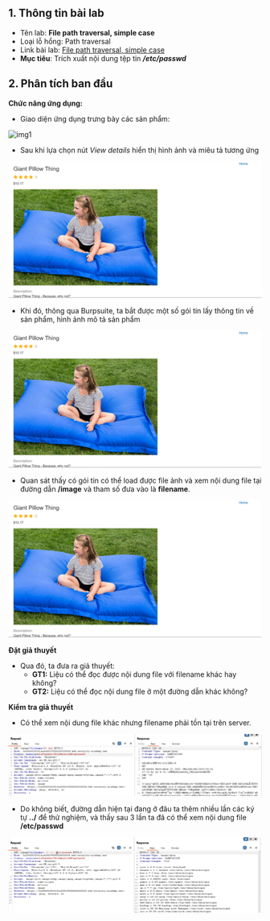 ## 1. Thông tin bài lab
- Tên lab: **File path traversal, simple case**
- Loại lỗ hổng: Path traversal 
- Link bài lab: [File path traversal, simple case](https://portswigger.net/web-security/file-path-traversal/lab-simple)
- **Mục tiêu**: Trích xuất nội dung tệp tin _**/etc/passwd**_
## 2. Phân tích ban đầu
**Chức năng ứng dụng:** 
- Giao diện ứng dụng trưng bày các sản phẩm:

![img1](./img/backgorund_app.png)

- Sau khi lựa chọn nút _View details_ hiển thị hình ảnh và miêu tả tương ứng

![img2](./img/func_app.png)

- Khi đó, thông qua Burpsuite, ta bắt được một số gói tin lấy thông tin về sản phẩm, hình ảnh mô tả sản phẩm

![img3](./img/func_app.png)

- Quan sát thấy có gói tin có thể load được file ảnh và xem nội dung file tại đường dẫn **/image** và tham số đưa vào là **filename**.

![img4](./img/func_app.png)

**Đặt giả thuyết**
- Qua đó, ta đưa ra giả thuyết:
  - **GT1:** Liệu có thể đọc được nội dung file với filename khác hay không?
  - **GT2:** Liệu có thể đọc nội dung file ở một đường dẫn khác không?

**Kiểm tra giả thuyết**
- Có thể xem nội dung file khác nhưng filename phải tồn tại trên server.

![img5](./img/lab1/img1.png)

- Do không biết, đường dẫn hiện tại đang ở đâu ta thêm nhiều lần các ký tự **../** để thử nghiệm, và thấy sau 3 lần ta đã có thể xem nội dung file **/etc/passwd**

![img6](./img/lab1/img2.png)



